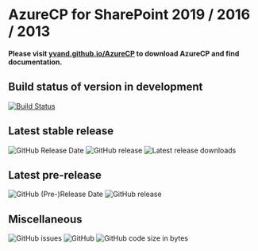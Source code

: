 # AzureCP for SharePoint 2019 / 2016 / 2013

**Please visit [yvand.github.io/AzureCP](https://yvand.github.io/AzureCP/) to download AzureCP and find documentation.**

## Build status of version in development

[![Build Status](https://dev.azure.com/YvanDev/AzureCP/_apis/build/status/Compile?branchName=dev)](https://dev.azure.com/YvanDev/AzureCP/_build/latest?definitionId=5&branchName=dev)

## Latest stable release

![GitHub Release Date](https://img.shields.io/github/release-date/Yvand/AzureCP.svg)
![GitHub release](https://img.shields.io/github/release/Yvand/AzureCP.svg)
![Latest release downloads](https://img.shields.io/github/downloads/Yvand/AzureCP/latest/total.svg)

## Latest pre-release

![GitHub (Pre-)Release Date](https://img.shields.io/github/release-date-pre/Yvand/AzureCP.svg)
![GitHub release](https://img.shields.io/github/release-pre/Yvand/AzureCP.svg)

## Miscellaneous

![GitHub issues](https://img.shields.io/github/issues/Yvand/AzureCP.svg)
![GitHub](https://img.shields.io/github/license/Yvand/AzureCP.svg) 
![GitHub code size in bytes](https://img.shields.io/github/languages/code-size/Yvand/AzureCP.svg)
